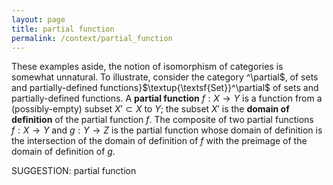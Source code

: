 ```yaml
---
layout: page
title: partial function
permalink: /context/partial_function
---
```

These examples aside, the notion of isomorphism of categories is somewhat unnatural. To illustrate, consider the category ^\partial$, of sets and partially-defined functions}$\textup{\textsf{Set}}^\partial$ of sets and partially-defined functions. A **partial function** $f: X \to Y$ is a function from a (possibly-empty) subset $X' \subset X$ to $Y$; the subset $X'$ is the **domain of definition** of the partial function $f$. The composite of two partial functions $f : X \to Y$ and $g : Y \to Z$ is the partial function whose domain of definition is the intersection of the domain of definition of $f$ with the preimage of the domain of definition of $g$.

SUGGESTION: partial function